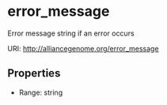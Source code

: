 # error_message

Error message string if an error occurs

URI: http://alliancegenome.org/error_message



<!-- no inheritance hierarchy -->


## Properties

 * Range: string


